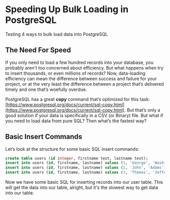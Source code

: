 # Speeding Up Bulk Loading in PostgreSQL
Testing 4 ways to bulk load data into PostgreSQL

## The Need For Speed
If you only need to load a few hundred records into your database, you probably aren't too concerned about efficiency.  But what happens when try to insert thousands, or even millions of records?  Now, data-loading efficiency can mean the difference between success and failure for your project, or at the very least the difference between a project that’s delivered timely and one that’s woefully overdue.

PostgreSQL has a great **copy** command that’s optimized for this task: [https://www.postgresql.org/docs/current/sql-copy.html](https://www.postgresql.org/docs/current/sql-copy.html).  But that’s only a good solution if your data is specifically in a CSV (or Binary) file.  But what if you need to load data from pure SQL? Then what’s the fastest way?

## Basic Insert Commands

Let’s look at the structure for some basic SQL insert commands:

```sql
create table users (id integer, firstname text, lastname text);
insert into users (id, firstname, lastname) values (1, 'George', 'Washington');
insert into users (id, firstname, lastname) values (2, 'John', 'Adams');
insert into users (id, firstname, lastname) values (3, 'Thomas', 'Jefferson');
```

Now we have some basic SQL for inserting records into our user table. This will get the data into our table, alright, but it's the slowest way to get data into our table.
